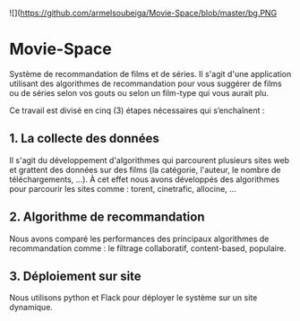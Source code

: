 ![](https://github.com/armelsoubeiga/Movie-Space/blob/master/bg.PNG


# Movie-Space

Système de recommandation de films et de séries. Il s'agit d'une application utilisant des algorithmes de recommandation pour vous suggérer de films ou de séries selon vos gouts ou selon un film-type qui vous aurait plu.

Ce travail est divisé en cinq (3) étapes nécessaires qui s’enchaînent :

## 1. La collecte des données
Il s'agit du développement d'algorithmes qui parcourent plusieurs sites web et grattent des données sur des films (la catégorie, l'auteur, le nombre de téléchargements, ...). À cet effet nous avons développés des algorithmes pour parcourir les sites comme : torent, cinetrafic, allocine, ...

## 2. Algorithme de recommandation
Nous avons comparé les performances des principaux algorithmes de recommandation comme : le filtrage collaboratif, content-based, populaire.

## 3. Déploiement sur site
Nous utilisons python et Flack pour déployer le système sur un site dynamique.


